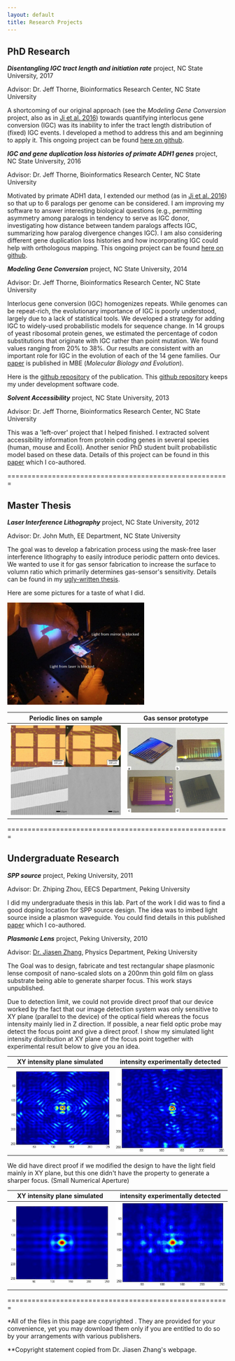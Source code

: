 ```yaml
---
layout: default
title: Research Projects
---
```

## PhD Research


**_Disentangling IGC tract length and initiation rate_** project, NC State University, 2017

Advisor: Dr. Jeff Thorne, Bioinformatics Research Center, NC State University

A shortcoming of our original approach (see the _Modeling Gene Conversion_ project, also as in [Ji et al. 2016](http://mbe.oxfordjournals.org/content/early/2016/06/11/molbev.msw114.short?rss=1)) towards quantifying interlocus gene conversion (IGC) was its inability to infer the tract length distribution of (fixed) IGC events.  I developed a method to address this and am beginning to apply it. This ongoing project can be found [here on github](https://github.com/xji3/YeastIGCTract).  


**_IGC and gene duplication loss histories of primate ADH1 genes_** project, NC State University, 2016

Advisor: Dr. Jeff Thorne, Bioinformatics Research Center, NC State University

Motivated by primate ADH1 data, I extended our method (as in [Ji et al. 2016](http://mbe.oxfordjournals.org/content/early/2016/06/11/molbev.msw114.short?rss=1)) so that up to 6 paralogs per genome can be considered. I am improving my software to answer interesting biological questions (e.g., permitting asymmetry among paralogs in tendency to serve as IGC donor, investigating how distance between tandem paralogs affects IGC, summarizing how paralog divergence changes IGC). I am also considering different gene duplication loss histories and how incorporating IGC could help with orthologous mapping. This ongoing project can be found [here on github](https://github.com/xji3/ADH1Genes).  


**_Modeling Gene Conversion_** project, NC State University, 2014

Advisor: Dr. Jeff Thorne, Bioinformatics Research Center, NC State University

Interlocus gene conversion (IGC) homogenizes repeats.  While genomes can be repeat-rich, the evolutionary importance of IGC is poorly understood, largely due to a lack of statistical tools.  We developed a strategy for adding IGC to widely-used probabilistic models for sequence change.  In 14 groups of yeast ribosomal protein genes, we estimated the percentage of codon substitutions that originate with IGC rather than point mutation.  We found values ranging from 20% to 38%.  Our results are consistent with an important role for IGC in the evolution of each of the 14 gene families.  Our [paper](https://academic.oup.com/mbe/article/33/9/2469/2579387/A-Phylogenetic-Approach-Finds-Abundant-Interlocus) is published in MBE (_Molecular Biology and Evolution_). 

Here is the [github repository](https://github.com/xji3/JGT_MBE_2016) of the publication. This [github repository](https://github.com/xji3/IGCexpansion) keeps my under development software code.


**_Solvent Accessibility_** project, NC State University, 2013

Advisor: Dr. Jeff Thorne, Bioinformatics Research Center, NC State University

This was a 'left-over' project that I helped finished. I extracted solvent accessibility information from protein coding genes in several species (human, mouse and Ecoli). Another senior PhD student built probabilistic model based on these data. Details of this project can be found in this [paper](https://github.com/xiang-ji-ncsu/xiang-ji-ncsu.github.io/raw/master/Publication/Roles%20of%20Solvent%20Accessibility%20and%20Gene%20Expression%20in%20Modeling%20Protein%20Sequence%20Evolution.pdf) which I co-authored.

=======================================================


## Master Thesis


**_Laser Interference Lithography_** project, NC State University, 2012

Advisor: Dr. John Muth, EE Department, NC State University

The goal was to develop a fabrication process using the mask-free laser interference lithography to easily introduce periodic pattern onto devices. We wanted to use it for gas sensor fabrication to increase the surface to volumn ratio which primarily determines gas-sensor's sensitivity. Details can be found in my [ugly-written thesis](https://github.com/xiang-ji-ncsu/xiang-ji-ncsu.github.io/raw/27914ae129b83c237d03d68fec002646d1163f69/Publication/Laser%20Interference%20Lithography%20for%20Fabrication%20of%20Gas%20Sensors.pdf).

Here are some pictures for a taste of what I did. 

<img src ="https://github.com/xiang-ji-ncsu/xiang-ji-ncsu.github.io/raw/master/images/Work%20in%20cleanroom.png">

Periodic lines on sample |  Gas sensor prototype
:---------------------------:|:---------------------------------:
![Periodic lines on sample](https://github.com/xiang-ji-ncsu/xiang-ji-ncsu.github.io/raw/master/images/Periodic%20Lines.png) |![Gas sensor prototype](https://github.com/xiang-ji-ncsu/xiang-ji-ncsu.github.io/raw/master/images/Gas%20sensor%20prototype.png)

=======================================================


## Undergraduate Research

**_SPP source_** project, Peking University, 2011

Advisor: Dr. Zhiping Zhou, EECS Department, Peking University

I did my undergraduate thesis in this lab. Part of the work I did was to find a good doping location for SPP source design. The idea was to imbed light source inside a plasmon waveguide. You could find details in this published [paper](https://github.com/xiang-ji-ncsu/xiang-ji-ncsu.github.io/raw/27914ae129b83c237d03d68fec002646d1163f69/Publication/Effect%20of%20dipole%20location%20on%20profile%20properties%20of%20symmetric%20surface%20plasmon%20polariton%20mode%20in%20Au-Al2O3-Au%20waveguide.pdf) which I co-authored.

**_Plasmonic Lens_** project, Peking University, 2010

Advisor: [Dr. Jiasen Zhang](http://www.phy.pku.edu.cn/~zhangjs/index.html), Physics Department, Peking University

The Goal was to design, fabricate and test rectangular shape plasmonic lense composit of nano-scaled slots on a 200nm thin gold film on glass substrate being able to generate sharper focus. This work stays unpublished. 

Due to detection limit, we could not provide direct proof that our device worked by the fact that our image detection system was only sensitive to XY plane (parallel to the device) of the optical field whereas the focus intensity mainly lied in Z direction. If possible, a near field optic probe may detect the focus point and give a direct proof. I show my simulated light intensity distribution at XY plane of the focus point together with experimental result below to give you an idea.

XY intensity plane simulated | intensity experimentally detected
:---------------------------:|:---------------------------------:
![Simulated intensity field XY plane Big NA](https://github.com/xiang-ji-ncsu/xiang-ji-ncsu.github.io/raw/27914ae129b83c237d03d68fec002646d1163f69/images/BigNASimulatedXYPlane.png) | ![Experimental detected intensity field](https://github.com/xiang-ji-ncsu/xiang-ji-ncsu.github.io/raw/27914ae129b83c237d03d68fec002646d1163f69/images/BigNADetectedXYPlane.png)

We did have direct proof if we modified the design to have the light field mainly in XY plane, but this one didn't have the property to generate a sharper focus. (Small Numerical Aperture)

XY intensity plane simulated | intensity experimentally detected
:---------------------------:|:---------------------------------:
![Simulated intensity field XY plane Small NA](https://github.com/xiang-ji-ncsu/xiang-ji-ncsu.github.io/raw/27914ae129b83c237d03d68fec002646d1163f69/images/SmallNASimulated.png) | ![Detected intensity field XY plane Small NA](https://github.com/xiang-ji-ncsu/xiang-ji-ncsu.github.io/raw/27914ae129b83c237d03d68fec002646d1163f69/images/SmallNADetected.png)

=======================================================




*All of the files in this page are copyrighted . They are provided for your convenience, yet you may download them only if you are entitled to do so by your arrangements with various publishers.

**Copyright statement copied from Dr. Jiasen Zhang's webpage.
